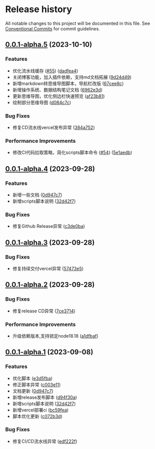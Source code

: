 # Release history

All notable changes to this project will be documented in this file. See [Conventional Commits](https://conventionalcommits.org) for commit guidelines.

<!-- #region recent-beta -->

## [0.0.1-alpha.5](https://github.com/mmdapl/408CSFamily/compare/v0.0.1-alpha.4...v0.0.1-alpha.5) (2023-10-10)


### Features

* 优化流水线缓存 ([#55](https://github.com/mmdapl/408CSFamily/issues/55)) ([dadfea4](https://github.com/mmdapl/408CSFamily/commit/dadfea48ce9da2632044bb75a186cb774fcbd805))
* 关闭博客功能，加入插件依赖，支持md文档拓展 ([9d24d49](https://github.com/mmdapl/408CSFamily/commit/9d24d49669768fe0c40f1362ef06110e6fd14f68))
* 新增markdown转思维导图脚本，导航栏改版 ([67cee8c](https://github.com/mmdapl/408CSFamily/commit/67cee8cbc70ba030e47f2b2a4b3299e760468d49))
* 新增操作系统、数据结构笔记文档 ([6962e3d](https://github.com/mmdapl/408CSFamily/commit/6962e3d48be173733c818cbc69302a338659d03c))
* 更新思维导图，优化侧边栏快速预览 ([af23b81](https://github.com/mmdapl/408CSFamily/commit/af23b81246144f545e337f83cfa2bed65dfe6daf))
* 绘制部分思维导图 ([d084c7c](https://github.com/mmdapl/408CSFamily/commit/d084c7c12d1a62bcf685cc54a23a28d3cdb4abf8))


### Bug Fixes

* 修复CD流水线vercel发布异常 ([384a752](https://github.com/mmdapl/408CSFamily/commit/384a7524744f4605487d3c2d4ded2e1bef6ae03d))


### Performance Improvements

* 修改CI代码拉取策略，简化scripts脚本命令 ([#54](https://github.com/mmdapl/408CSFamily/issues/54)) ([5e1aedb](https://github.com/mmdapl/408CSFamily/commit/5e1aedbd463fcd265c8641270ae65429481fb1d1))

## [0.0.1-alpha.4](https://github.com/mmdapl/408CSFamily/compare/v0.0.1-alpha.3...v0.0.1-alpha.4) (2023-09-28)


### Features

* 新增一些文档 ([0d947c7](https://github.com/mmdapl/408CSFamily/commit/0d947c74c20dbdf170cc49f0281ff4b196b6b206))
* 新增scripts脚本说明 ([32d42f7](https://github.com/mmdapl/408CSFamily/commit/32d42f77bb5103760794994c0481d7d9b632d1d4))


### Bug Fixes

* 修复Github Release异常 ([c3de0ba](https://github.com/mmdapl/408CSFamily/commit/c3de0bae093237e870fa8e534e69c219ddd02301))


## [0.0.1-alpha.3](https://github.com/mmdapl/408CSFamily/compare/v0.0.1-alpha.2...v0.0.1-alpha.3) (2023-09-28)


### Bug Fixes

* 修复持续交付vercel异常 ([57473e5](https://github.com/mmdapl/408CSFamily/commit/57473e5e491a0133a2b5494c3b9e7e65b990dd23))

## [0.0.1-alpha.2](https://github.com/mmdapl/408CSFamily/compare/v0.0.1-alpha.1...v0.0.1-alpha.2) (2023-09-28)


### Bug Fixes

* 修复release CD异常 ([7ce3714](https://github.com/mmdapl/408CSFamily/commit/7ce3714f9bcfbcad40ef9df462a343b37742273a))


### Performance Improvements

* 升级依赖版本,支持锁定node18.18 ([a1dfbaf](https://github.com/mmdapl/408CSFamily/commit/a1dfbaf1d3c22ff5844d5c976e24b35d2578a62e))

## [0.0.1-alpha.1](https://github.com/mmdapl/408CSFamily/compare/v0.0.1-alpha.0...v0.0.1-alpha.1) (2023-09-08)


### Features

* 优化脚本 ([e3d5fba](https://github.com/mmdapl/408CSFamily/commit/e3d5fbad7814d0cb652484e0eb5acbdcbe2d940b))
* 修正脚本异常 ([c003e11](https://github.com/mmdapl/408CSFamily/commit/c003e11b8044bfdf1ff7151f04f9c03fea777095))
* 文档更新 ([0d947c7](https://github.com/mmdapl/408CSFamily/commit/0d947c74c20dbdf170cc49f0281ff4b196b6b206))
* 新增release发布脚本 ([d94f30a](https://github.com/mmdapl/408CSFamily/commit/d94f30aa20063cd1c8bd9b08f63acf484fe2e698))
* 新增scripts脚本说明 ([32d42f7](https://github.com/mmdapl/408CSFamily/commit/32d42f77bb5103760794994c0481d7d9b632d1d4))
* 新增vercel部署ci ([bc59fea](https://github.com/mmdapl/408CSFamily/commit/bc59fea739b0e20497ac86daf06a2bdbb11f8cf5))
* 脚本优化更新 ([c072b3d](https://github.com/mmdapl/408CSFamily/commit/c072b3d3a4ae70d542a59b52babb1d67b4102230))


### Bug Fixes

* 修复CI/CD流水线异常 ([edf222f](https://github.com/mmdapl/408CSFamily/commit/edf222f297dbe57782f46fd6d38dd7c92d59e3fe))

<!-- #endregion recent-alpha -->